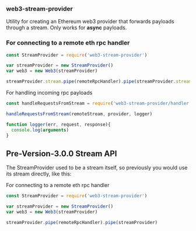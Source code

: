 ### web3-stream-provider

Utility for creating an Ethereum web3 provider that forwards payloads through a stream.
Only works for **async** payloads.

### For connecting to a remote eth rpc handler

```js
const StreamProvider = require('web3-stream-provider')

var streamProvider = new StreamProvider()
var web3 = new Web3(streamProvider)

streamProvider.stream.pipe(remoteRpcHandler).pipe(streamProvider.stream)
```

For handling incoming rpc payloads
```js
const handleRequestsFromStream = require('web3-stream-provider/handler')

handleRequestsFromStream(remoteStream, provider, logger)

function logger(err, request, response){
  console.log(arguments)
}
```

## Pre-Version-3.0.0 Stream API

The StreamProvider used to be a stream itself, so previously you would use its stream directly, like this:

For connecting to a remote eth rpc handler
```js
const StreamProvider = require('web3-stream-provider')

var streamProvider = new StreamProvider()
var web3 = new Web3(streamProvider)

streamProvider.pipe(remoteRpcHandler).pipe(streamProvider)
```

